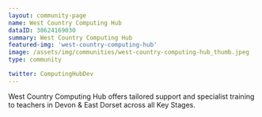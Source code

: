 ```yaml
---
layout: community-page
name: West Country Computing Hub
dataID: 30624169030
summary: West Country Computing Hub
featured-img: 'west-country-computing-hub'
image: /assets/img/communities/west-country-computing-hub_thumb.jpeg
type: community

twitter: ComputingHubDev
---
```

West Country Computing Hub offers tailored support and specialist training to teachers in Devon & East Dorset across all Key Stages.
